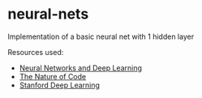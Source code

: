 # neural-nets
Implementation of a basic neural net with 1 hidden layer

Resources used: 

* [Neural Networks and Deep Learning](http://neuralnetworksanddeeplearning.com/)
* [The Nature of Code](http://natureofcode.com/book/chapter-10-neural-networks/)
* [Stanford Deep Learning](http://ufldl.stanford.edu/tutorial/)

